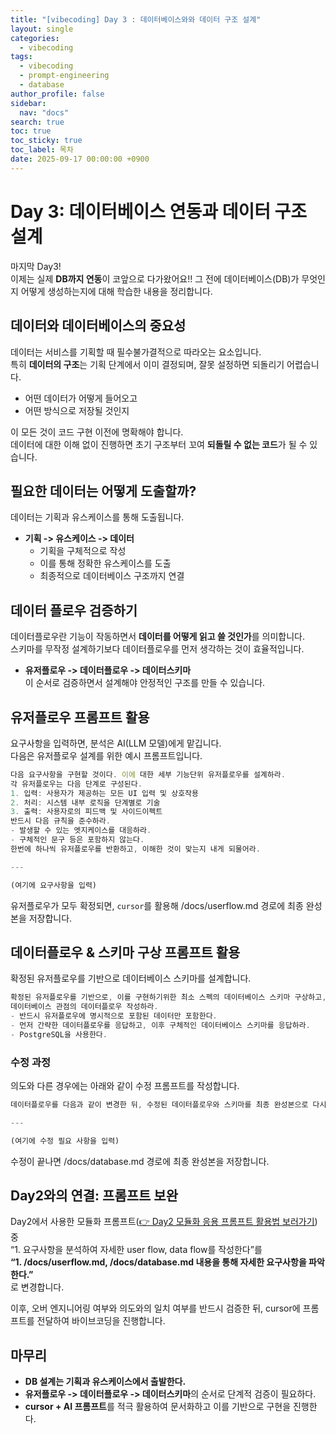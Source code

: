 ```yaml
---
title: "[vibecoding] Day 3 : 데이터베이스와와 데이터 구조 설계"
layout: single
categories:
  - vibecoding
tags:
  - vibecoding
  - prompt-engineering
  - database
author_profile: false
sidebar:
  nav: "docs"
search: true
toc: true
toc_sticky: true
toc_label: 목차
date: 2025-09-17 00:00:00 +0900
---
```


# Day 3: 데이터베이스 연동과 데이터 구조 설계

마지막 Day3!  
이제는 실제 **DB까지 연동**이 코앞으로 다가왔어요!! 
그 전에 데이터베이스(DB)가 무엇인지 어떻게 생성하는지에 대해 학습한 내용을 정리합니다.


## 데이터와 데이터베이스의 중요성

데이터는 서비스를 기획할 때 필수불가결적으로 따라오는 요소입니다.  
특히 **데이터의 구조**는 기획 단계에서 이미 결정되며, 잘못 설정하면 되돌리기 어렵습니다.

- 어떤 데이터가 어떻게 들어오고  
- 어떤 방식으로 저장될 것인지  

이 모든 것이 코드 구현 이전에 명확해야 합니다.  
데이터에 대한 이해 없이 진행하면 초기 구조부터 꼬여 **되돌릴 수 없는 코드**가 될 수 있습니다.



## 필요한 데이터는 어떻게 도출할까?

데이터는 기획과 유스케이스를 통해 도출됩니다.

- **기획 -> 유스케이스 -> 데이터**
  - 기획을 구체적으로 작성  
  - 이를 통해 정확한 유스케이스를 도출  
  - 최종적으로 데이터베이스 구조까지 연결  



## 데이터 플로우 검증하기

데이터플로우란 기능이 작동하면서 **데이터를 어떻게 읽고 쓸 것인가**를 의미합니다.  
스키마를 무작정 설계하기보다 데이터플로우를 먼저 생각하는 것이 효율적입니다.

- **유저플로우 -> 데이터플로우 -> 데이터스키마**  
이 순서로 검증하면서 설계해야 안정적인 구조를 만들 수 있습니다.



## 유저플로우 프롬프트 활용

요구사항을 입력하면, 분석은 AI(LLM 모델)에게 맡깁니다.  
다음은 유저플로우 설계를 위한 예시 프롬프트입니다.

```jsx
다음 요구사항을 구현할 것이다. 이에 대한 세부 기능단위 유저플로우를 설계하라.
각 유저플로우는 다음 단계로 구성된다.
1. 입력: 사용자가 제공하는 모든 UI 입력 및 상호작용
2. 처리: 시스템 내부 로직을 단계별로 기술
3. 출력: 사용자로의 피드백 및 사이드이펙트
반드시 다음 규칙을 준수하라.
- 발생할 수 있는 엣지케이스를 대응하라.
- 구체적인 문구 등은 포함하지 않는다.
한번에 하나씩 유저플로우를 반환하고, 이해한 것이 맞는지 내게 되물어라.

---

(여기에 요구사항을 입력)
```

유저플로우가 모두 확정되면, `cursor`를 활용해 <span class="inline-badge">/docs/userflow.md</span> 경로에 최종 완성본을 저장합니다.



## 데이터플로우 & 스키마 구상 프롬프트 활용

확정된 유저플로우를 기반으로 데이터베이스 스키마를 설계합니다.

```jsx
확정된 유저플로우를 기반으로, 이를 구현하기위한 최소 스펙의 데이터베이스 스키마 구상하고,
데이터베이스 관점의 데이터플로우 작성하라.
- 반드시 유저플로우에 명시적으로 포함된 데이터만 포함한다.
- 먼저 간략한 데이터플로우를 응답하고, 이후 구체적인 데이터베이스 스키마를 응답하라.
- PostgreSQL을 사용한다.
```

### 수정 과정

의도와 다른 경우에는 아래와 같이 수정 프롬프트를 작성합니다.

```jsx
데이터플로우를 다음과 같이 변경한 뒤, 수정된 데이터플로우와 스키마를 최종 완성본으로 다시 응답하라.

---

(여기에 수정 필요 사항을 입력)
```

수정이 끝나면 <span class="inline-badge">/docs/database.md</span> 경로에 최종 완성본을 저장합니다.



## Day2와의 연결: 프롬프트 보완

Day2에서 사용한 모듈화 프롬프트([👉 Day2 모듈화 응용 프롬프트 활용법 보러가기](https://pakkoc.github.io/vibecoding/vibecoding-day2-modularization/#%EF%B8%8F-%EB%AA%A8%EB%93%88%ED%99%94-%EC%9D%91%EC%9A%A9-%ED%94%84%EB%A1%AC%ED%94%84%ED%8A%B8-%ED%99%9C%EC%9A%A9%EB%B2%95)) 중  
“1. 요구사항을 분석하여 자세한 user flow, data flow를 작성한다”를  
**“1. <span class="inline-badge">/docs/userflow.md</span>, <span class="inline-badge">/docs/database.md</span> 내용을 통해 자세한 요구사항을 파악한다.”**  
로 변경합니다.

이후, 오버 엔지니어링 여부와 의도와의 일치 여부를 반드시 검증한 뒤, cursor에 프롬프트를 전달하여 바이브코딩을 진행합니다.


## 마무리

* **DB 설계는 기획과 유스케이스에서 출발한다.**
* **유저플로우 -> 데이터플로우 -> 데이터스키마**의 순서로 단계적 검증이 필요하다.
* **cursor + AI 프롬프트**를 적극 활용하여 문서화하고 이를 기반으로 구현을 진행한다.


